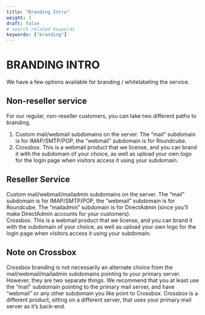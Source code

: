 ```yaml
---
title: "Branding Intro"
weight: 3
draft: false
# search related keywords
keywords: ["branding"]
---
```


# BRANDING INTRO

We have a few options available for branding / whitelabeling the service.

## Non-reseller service
For our regular, non-reseller customers, you can take two different paths to branding.

1. Custom mail/webmail subdomains on the server. The “mail” subdomain is for IMAP/SMTP/POP, the “webmail” subdomain is for Roundcube.
2. Crossbox. This is a webmail product that we license, and you can brand it with the subdomain of your choice, as well as upload your own logo for the login page when visitors access it using your subdomain.

## Reseller Service
Custom mail/webmail/mailadmin subdomains on the server. The “mail” subdomain is for IMAP/SMTP/POP, the “webmail” subdomain is for Roundcube. The “mailadmin” subdomain is for DirectAdmin (since you’ll make DirectAdmin accounts for your customers).  
Crossbox. This is a webmail product that we license, and you can brand it with the subdomain of your choice, as well as upload your own logo for the login page when visitors access it using your subdomain.

## Note on Crossbox
Crossbox branding is not necessarily an alternate choice from the mail/webmail/mailadmin subdomains pointing to your primary server. However, they are two separate things. We recommend that you at least use the “mail” subdomain pointing to the primary mail server, and have “webmail” or any other subdomain you like point to Crossbox. Crossbox is a different product, sitting on a different server, that uses your primary mail server as it’s back-end.

